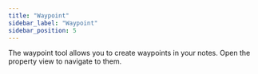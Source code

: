 ```yaml
---
title: "Waypoint"
sidebar_label: "Waypoint"
sidebar_position: 5
---
```


The waypoint tool allows you to create waypoints in your notes. Open the property view to navigate to them.

